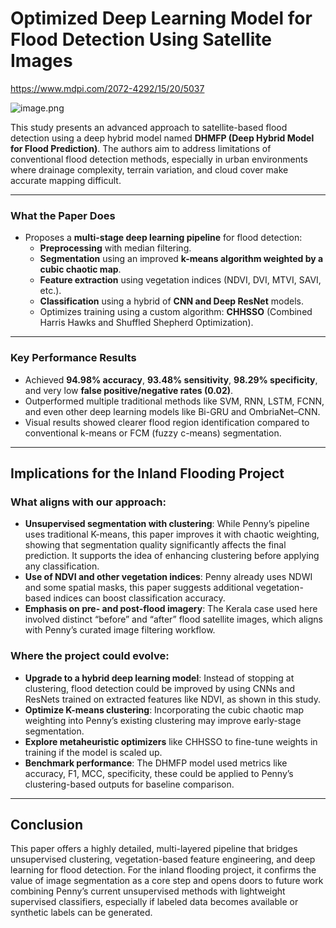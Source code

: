 # **Optimized Deep Learning Model for Flood Detection Using Satellite Images**

https://www.mdpi.com/2072-4292/15/20/5037

![image.png](attachment:5af5412d-7175-4181-bcf2-045c4e649598:image.png)

This study presents an advanced approach to satellite-based flood detection using a deep hybrid model named **DHMFP (Deep Hybrid Model for Flood Prediction)**. The authors aim to address limitations of conventional flood detection methods, especially in urban environments where drainage complexity, terrain variation, and cloud cover make accurate mapping difficult.

---

### **What the Paper Does**

- Proposes a **multi-stage deep learning pipeline** for flood detection:
    - **Preprocessing** with median filtering.
    - **Segmentation** using an improved **k-means algorithm weighted by a cubic chaotic map**.
    - **Feature extraction** using vegetation indices (NDVI, DVI, MTVI, SAVI, etc.).
    - **Classification** using a hybrid of **CNN and Deep ResNet** models.
    - Optimizes training using a custom algorithm: **CHHSSO** (Combined Harris Hawks and Shuffled Shepherd Optimization).

---

### **Key Performance Results**

- Achieved **94.98% accuracy**, **93.48% sensitivity**, **98.29% specificity**, and very low **false positive/negative rates (0.02)**.
- Outperformed multiple traditional methods like SVM, RNN, LSTM, FCNN, and even other deep learning models like Bi-GRU and OmbriaNet–CNN.
- Visual results showed clearer flood region identification compared to conventional k-means or FCM (fuzzy c-means) segmentation.

---

## **Implications for the Inland Flooding Project**

### What aligns with our approach:

- **Unsupervised segmentation with clustering**: While Penny’s pipeline uses traditional K-means, this paper improves it with chaotic weighting, showing that segmentation quality significantly affects the final prediction. It supports the idea of enhancing clustering before applying any classification.
- **Use of NDVI and other vegetation indices**: Penny already uses NDWI and some spatial masks, this paper suggests additional vegetation-based indices can boost classification accuracy.
- **Emphasis on pre- and post-flood imagery**: The Kerala case used here involved distinct “before” and “after” flood satellite images, which aligns with Penny’s curated image filtering workflow.

### Where the project could evolve:

- **Upgrade to a hybrid deep learning model**: Instead of stopping at clustering, flood detection could be improved by using CNNs and ResNets trained on extracted features like NDVI, as shown in this study.
- **Optimize K-means clustering**: Incorporating the cubic chaotic map weighting into Penny’s existing clustering may improve early-stage segmentation.
- **Explore metaheuristic optimizers** like CHHSSO to fine-tune weights in training if the model is scaled up.
- **Benchmark performance**: The DHMFP model used metrics like accuracy, F1, MCC, specificity, these could be applied to Penny’s clustering-based outputs for baseline comparison.

---

## Conclusion

This paper offers a highly detailed, multi-layered pipeline that bridges unsupervised clustering, vegetation-based feature engineering, and deep learning for flood detection. For the inland flooding project, it confirms the value of image segmentation as a core step and opens doors to future work combining Penny’s current unsupervised methods with lightweight supervised classifiers, especially if labeled data becomes available or synthetic labels can be generated.
